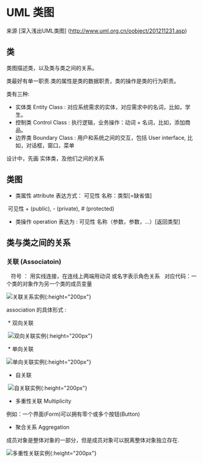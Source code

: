 # UML 类图

来源 [深入浅出UML类图] (http://www.uml.org.cn/oobject/201211231.asp)

## 类

类图描述类，以及类与类之间的关系。

类最好有单一职责.类的属性是类的数据职责，类的操作是类的行为职责。

类有三种:

* 实体类 Entity Class : 对应系统需求的实体，对应需求中的名词，比如，学生。
* 控制类 Control Class : 执行逻辑，业务操作：动词 + 名词，比如，添加商品。
* 边界类 Boundary Class : 用户和系统之间的交互，包括 User interface, 比如，对话框，窗口，菜单

设计中，先画 实体类，及他们之间的关系

## 类图

* 类属性 attribute 表达方式： 可见性 名称：类型[=缺省值]

  可见性 + (public), - (private), # (protected)

* 类操作 operation 表达为 : 可见性 名称（参数，参数，...）[返回类型]

## 类与类之间的关系

### 关联 (Associatoin)
  
  符号 ： 用实线连接，在连线上两端用动词 或名字表示角色关系
  
  对应代码：一个类的对象作为另一个类的成员变量
  
  ![关联关系实例](http://www.uml.org.cn/oobject/images/2012112314.jpg){:height="200px"}
  
  association 的具体形式 :
  
  * 双向关联
  
  ![双向关联实例](http://www.uml.org.cn/oobject/images/2012112315.jpg){:height="200px"}
  
  * 单向关联
  
  ![单向关联实例](http://www.uml.org.cn/oobject/images/2012112315.jpg){:height="200px"}

  * 自关联
  
  ![自关联实例](http://www.uml.org.cn/oobject/images/2012112317.jpg){:height="200px"}
  
  * 多重性关联 Multiplicity
  
  例如：一个界面(Form)可以拥有零个或多个按钮(Button)
  
  *  聚合关系 Aggregation
  
  成员对象是整体对象的一部分，但是成员对象可以脱离整体对象独立存在.
  
  ![多重性关联实例](http://www.uml.org.cn/oobject/images/2012112318.jpg){:height="200px"}

